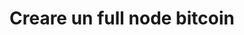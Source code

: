 ---
title: "Creare un full node bitcoin"
summary: "Per essere un utente attivo della rete Bitcoin, dopo aver creato il tuo wallet, devi possedere un full node. Qui spiego nel dettaglio come fare."
---